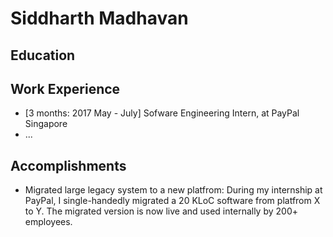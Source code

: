 # Siddharth Madhavan

## Education

## Work Experience

* [3 months: 2017 May - July] Sofware Engineering Intern, at PayPal Singapore
* ...

## Accomplishments

* Migrated large legacy system to a new platfrom: During my internship at PayPal, I single-handedly migrated a 20 KLoC software from platfrom X to Y. The migrated version is now live and used internally by 200+ employees.